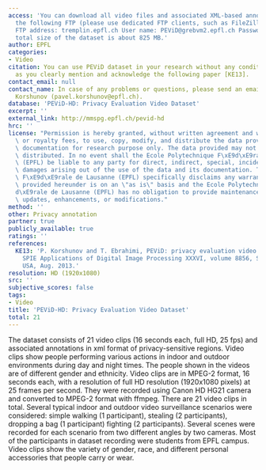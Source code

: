 ```yaml
---
access: 'You can download all video files and associated XML-based annotations from
  the following FTP (please use dedicated FTP clients, such as FileZilla or FireFTP):
  FTP address: tremplin.epfl.ch User name: PEViD@grebvm2.epfl.ch Password: m@l>A_@$1(G?Z+;C  The
  total size of the dataset is about 825 MB.'
author: EPFL
categories:
- Video
citation: You can use PEViD dataset in your research without any conditions, as long
  as you clearly mention and acknowledge the following paper [KE13].
contact_email: null
contact_name: In case of any problems or questions, please send an email to Pavel
  Korshunov (pavel.korshunov@epfl.ch).
database: 'PEViD-HD: Privacy Evaluation Video Dataset'
excerpt: ''
external_link: http://mmspg.epfl.ch/pevid-hd
hrc: ''
license: "Permission is hereby granted, without written agreement and without license\
  \ or royalty fees, to use, copy, modify, and distribute the data provided and its\
  \ documentation for research purpose only. The data provided may not be commercially\
  \ distributed. In no event shall the Ecole Polytechnique F\xE9d\xE9rale de Lausanne\
  \ (EPFL) be liable to any party for direct, indirect, special, incidental, or consequential\
  \ damages arising out of the use of the data and its documentation. The Ecole Polytechnique\
  \ F\xE9d\xE9rale de Lausanne (EPFL) specifically disclaims any warranties. The data\
  \ provided hereunder is on an \"as is\" basis and the Ecole Polytechnique F\xE9\
  d\xE9rale de Lausanne (EPFL) has no obligation to provide maintenance, support,\
  \ updates, enhancements, or modifications."
method: ''
other: Privacy annotation
partner: true
publicly_available: true
ratings: ''
references:
  KE13: 'P. Korshunov and T. Ebrahimi, PEViD: privacy evaluation video dataset, In
    SPIE Applications of Digital Image Processing XXXVI, volume 8856, San Diego, California,
    USA, Aug. 2013.'
resolution: HD (1920x1080)
src: ''
subjective_scores: false
tags:
- Video
title: 'PEViD-HD: Privacy Evaluation Video Dataset'
total: 21
---
```


The dataset consists of 21 video clips (16 seconds each, full HD, 25 fps) and associated annotations in xml format of privacy-sensitive regions. Video clips show people performing various actions in indoor and outdoor environments during day and night times. The people shown in the videos are of different gender and ethnicity. Video clips are in MPEG-2 format, 16 seconds each, with a resolution of full HD resolution (1920x1080 pixels) at 25 frames per second. They were recorded using Canon HD HG21 camera and converted to MPEG-2 format with ffmpeg. There are 21 video clips in total. Several typical indoor and outdoor video surveillance scenarios were considered: simple walking (1 participant), stealing (2 participants), dropping a bag (1 participant)
fighting (2 participants). Several scenes were recorded for each scenario from two different angles by two cameras. Most of the participants in dataset recording were students from EPFL campus. Video clips show the variety of gender, race, and different personal accessories that people carry or wear. 